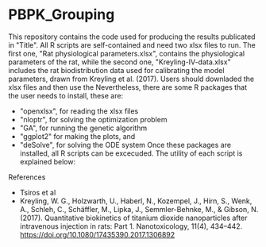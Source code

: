 # PBPK_Grouping
This repository contains the code used for producing the results publicated in "Title". All R scripts are self-contained and need two xlsx files to run. The first one, "Rat physiological parameters.xlsx", contains the physiological parameters of the rat, while the second one, "Kreyling-IV-data.xlsx" includes the rat biodistribution data used for calibrating the model parameters, drawn from Kreyling et al. (2017). Users should downladed the xlsx files and then use the Nevertheless, there are some R packages that the user needs to install, these are: 
* "openxlsx", for reading the xlsx files
* "nloptr", for solving the optimization problem
* "GA", for running the genetic algorithm 
* "ggplot2" for making the plots, and
* "deSolve", for solving the ODE system
Once these packages are installed, all R scripts can be excecuded. The utility of each script is explained below:

References
- Tsiros et al
- Kreyling, W. G., Holzwarth, U., Haberl, N., Kozempel, J., Hirn, S., Wenk, A., Schleh, C., Schäffler, M., Lipka, J., Semmler-Behnke, M., & Gibson, N. (2017). Quantitative biokinetics of titanium dioxide nanoparticles after intravenous injection in rats: Part 1. Nanotoxicology, 11(4), 434–442. https://doi.org/10.1080/17435390.2017.1306892
